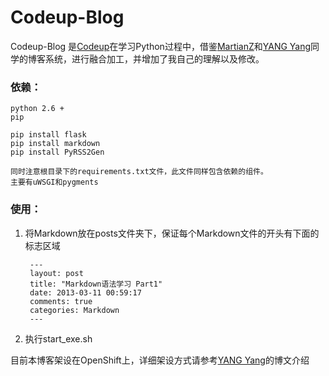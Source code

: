 
# Codeup-Blog

Codeup-Blog 是[Codeup][3]在学习Python过程中，借鉴[MartianZ][1]和[YANG Yang][2]同学的博客系统，进行融合加工，并增加了我自己的理解以及修改。

[1]: https://github.com/MartianZ "MartianZ"
[2]: http://yangyangin "YANG Yang"
[3]: https://github.com/Codeupwf "Codeup"

### 依赖：

	python 2.6 +
	pip

	pip install flask
	pip install markdown
	pip install PyRSS2Gen

	同时注意根目录下的requirements.txt文件，此文件同样包含依赖的组件。
	主要有uWSGI和pygments

### 使用：

1. 将Markdown放在posts文件夹下，保证每个Markdown文件的开头有下面的标志区域

		---
		layout: post
		title: "Markdown语法学习 Part1"
		date: 2013-03-11 00:59:17
		comments: true
		categories: Markdown
		---

2. 执行start_exe.sh

目前本博客架设在OpenShift上，详细架设方式请参考[YANG Yang][1]的博文介绍

[1]: http://yangyang.in/article/2013-01-26-setting-a-py27-environment-on-openshift-diy-app-type "在 OpenShift 平台上自定义 Python 2.7 运行环境"
